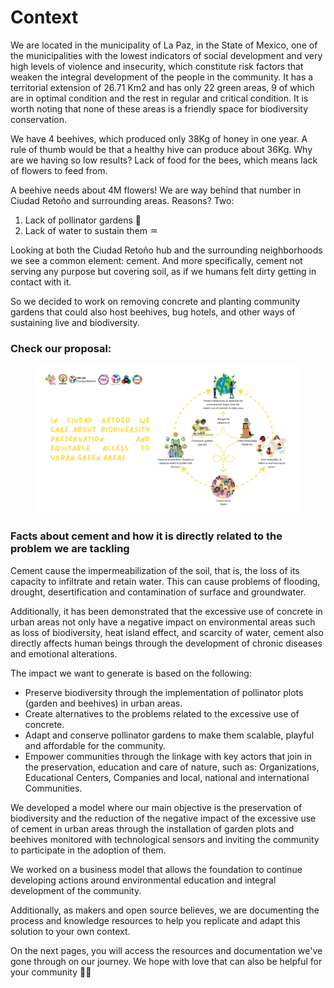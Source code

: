 # Context

We are located in the municipality of La Paz, in the State of Mexico, one of the municipalities with the lowest indicators of social development and very high levels of violence and insecurity, which constitute risk factors that weaken the integral development of the people in the community. It has a territorial extension of 26.71 Km2 and has only 22 green areas, 9 of which are in optimal condition and the rest in regular and critical condition. It is worth noting that none of these areas is a friendly space for biodiversity conservation.

We have 4 beehives, which produced only 38Kg of honey in one year. A rule of thumb would be that a healthy hive can produce about 36Kg. Why are we having so low results? Lack of food for the bees, which means lack of flowers to feed from.

A beehive needs about 4M flowers! We are way behind that number in Ciudad Retoño and surrounding areas. Reasons? Two:

1. Lack of pollinator gardens 🌼
2. Lack of water to sustain them ♒

Looking at both the Ciudad Retoño hub and the surrounding neighborhoods we see a common element: cement. And more specifically, cement not serving any purpose but covering soil, as if we humans felt dirty getting in contact with it.

So we decided to work on removing concrete and planting community gardens that could also host beehives, bug hotels, and other ways of sustaining live and biodiversity.

### Check our proposal:

&#x20;

<figure><img src=".gitbook/assets/Imagen de WhatsApp 2024-08-01 a las 11.30.02_bf694c99.jpg" alt=""><figcaption></figcaption></figure>

### Facts about cement and how it is directly related to the problem we are tackling

Cement cause the impermeabilization of the soil, that is, the loss of its capacity to infiltrate and retain water. This can cause problems of flooding, drought, desertification and contamination of surface and groundwater.

Additionally, it has been demonstrated that the excessive use of concrete in urban areas not only have a negative impact on environmental areas such as loss of biodiversity, heat island effect, and scarcity of water, cement also directly affects human beings through the development of chronic diseases and emotional alterations.

The impact we want to generate is based on the following:

* Preserve biodiversity through the implementation of pollinator plots (garden and beehives) in urban areas.
* Create alternatives to the problems related to the excessive use of concrete.
* Adapt and conserve pollinator gardens to make them scalable, playful and affordable for the community.
* Empower communities through the linkage with key actors that join in the preservation, education and care of nature, such as: Organizations, Educational Centers, Companies and local, national and international Communities.

We developed a model where our main objective is the preservation of biodiversity and the reduction of the negative impact of the excessive use of cement in urban areas through the installation of garden plots and beehives monitored with technological sensors and inviting the community to participate in the adoption of them.

We worked on a business model that allows the foundation to continue developing actions around environmental education and integral development of the community.

Additionally, as makers and open source believes, we are documenting the process and knowledge resources to help you replicate and adapt this solution to your own context.

On the next pages, you will access the resources and documentation we've gone through on our journey. We hope with love that can also be helpful for your community 🐝🌻
